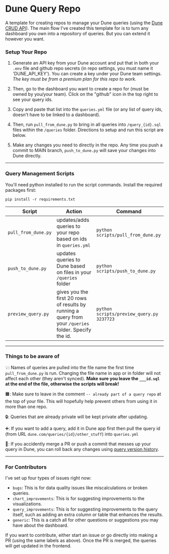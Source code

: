 # Dune Query Repo

A template for creating repos to manage your Dune queries (using the [Dune CRUD API](https://dune.com/docs/api/api-reference/edit-queries/)). The main flow I've created this template for is to turn any dashboard you own into a repository of queries. But you can extend it however you want.

### Setup Your Repo

1. Generate an API key from your Dune account and put that in both your `.env` file and github repo secrets (in repo settings, you must name it 'DUNE_API_KEY'). You can create a key under your Dune team settings. *The key must be from a premium plan for this repo to work.*

2. Then, go to the dashboard you want to create a repo for (must be owned by you/your team). Click on the "github" icon in the top right to see your query ids.

3. Copy and paste that list into the `queries.yml` file (or any list of query ids, doesn't have to be linked to a dashboard). 

4. Then, run `pull_from_dune.py` to bring in all queries into `/query_{id}.sql` files within the `/queries` folder. Directions to setup and run this script are below.

5. Make any changes you need to directly in the repo. Any time you push a commit to MAIN branch, `push_to_dune.py` will save your changes into Dune directly.

---

### Query Management Scripts

You'll need python installed to run the script commands. Install the required packages first:

```
pip install -r requirements.txt
```

| Script | Action | Command |
|---|---|---|
| `pull_from_dune.py` | updates/adds queries to your repo based on ids in `queries.yml` | `python scripts/pull_from_dune.py` |
| `push_to_dune.py` | updates queries to Dune based on files in your `/queries` folder | `python scripts/push_to_dune.py` |
| `preview_query.py` | gives you the first 20 rows of results by running a query from your `/queries` folder. Specify the id. | `python scripts/preview_query.py 3237723` |

---

### Things to be aware of

💡: Names of queries are pulled into the file name the first time `pull_from_dune.py` is run. Changing the file name in app or in folder will not affect each other (they aren't synced). **Make sure you leave the `___id.sql` at the end of the file, otherwise the scripts will break!**

🟧: Make sure to leave in the comment `-- already part of a query repo` at the top of your file. This will hopefully help prevent others from using it in more than one repo.

🔒: Queries that are already private will be kept private after updating. 

➕: If you want to add a query, add it in Dune app first then pull the query id (from URL `dune.com/queries/{id}/other_stuff`) into `queries.yml`

🛑: If you accidently merge a PR or push a commit that messes up your query in Dune, you can roll back any changes using [query version history](https://dune.com/docs/app/query-editor/version-history).

---

### For Contributors

I've set up four types of issues right now:
- `bugs`: This is for data quality issues like miscalculations or broken queries.
- `chart_improvements`: This is for suggesting improvements to the visualizations.
- `query_improvements`: This is for suggesting improvements to the query itself, such as adding an extra column or table that enhances the results.
- `generic`: This is a catch all for other questions or suggestions you may have about the dashboard.

If you want to contribute, either start an issue or go directly into making a PR (using the same labels as above). Once the PR is merged, the queries will get updated in the frontend.
